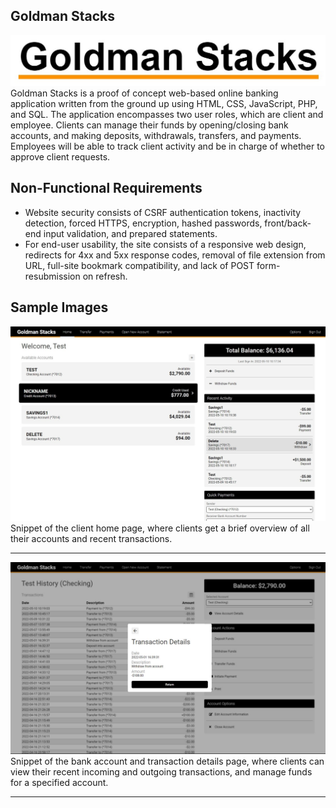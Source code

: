 Goldman Stacks
---
![logo](https://github.com/DevinSterling/GoldmanStacks/blob/main/public_html/goldmanstacks/img/logo_words.jpg "Goldman Stacks Logo")
Goldman Stacks is a proof of concept web-based online banking application written from the ground up using HTML, CSS, JavaScript, PHP, and SQL. The application encompasses two user roles, which are client and employee. Clients can manage their funds by opening/closing bank accounts, and making deposits, withdrawals, transfers, and payments. Employees will be able to track client activity and be in charge of whether to approve client requests. 

Non-Functional Requirements
---
- Website security consists of CSRF authentication tokens, inactivity detection, forced HTTPS, encryption, hashed passwords, front/back-end input validation, and prepared statements.
- For end-user usability, the site consists of a responsive web design, redirects for 4xx and 5xx response codes, removal of file extension from URL, full-site bookmark compatibility, and lack of POST form-resubmission on refresh.

Sample Images
---
![Home Page](https://github.com/DevinSterling/GoldmanStacks/blob/main/public_html/goldmanstacks/img/home_page.jpg "Goldman Stacks Client Home Page")
Snippet of the client home page, where clients get a brief overview of all their accounts and recent transactions.

---
![Account and Transaction Details Page](https://github.com/DevinSterling/GoldmanStacks/blob/main/public_html/goldmanstacks/img/bank_account_page.jpg "Goldman Stacks Account and Transaction Details Page")
Snippet of the bank account and transaction details page, where clients can view their recent incoming and outgoing transactions, and manage funds for a specified account.

---
